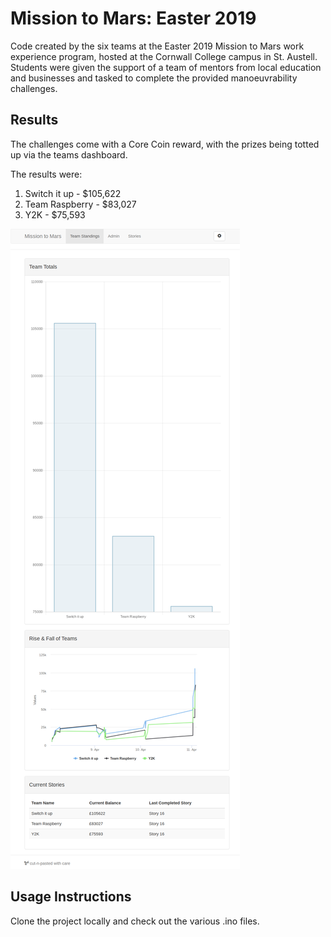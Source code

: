 # Mission to Mars: Easter 2019
Code created by the six teams at the Easter 2019 Mission to Mars work
experience program, hosted at the Cornwall College campus in St. Austell. Students were
given the support of a team of mentors from local education and businesses and
tasked to complete the provided manoeuvrability challenges.

## Results
The challenges come with a Core Coin reward, with the prizes being totted up via
the teams dashboard.

The results were:

1. Switch it up            - $105,622
2. Team Raspberry          - $83,027
3. Y2K                     - $75,593

![Mission to Mars team results](results.png "Final team results")

## Usage Instructions
Clone the project locally and check out the various .ino files.
